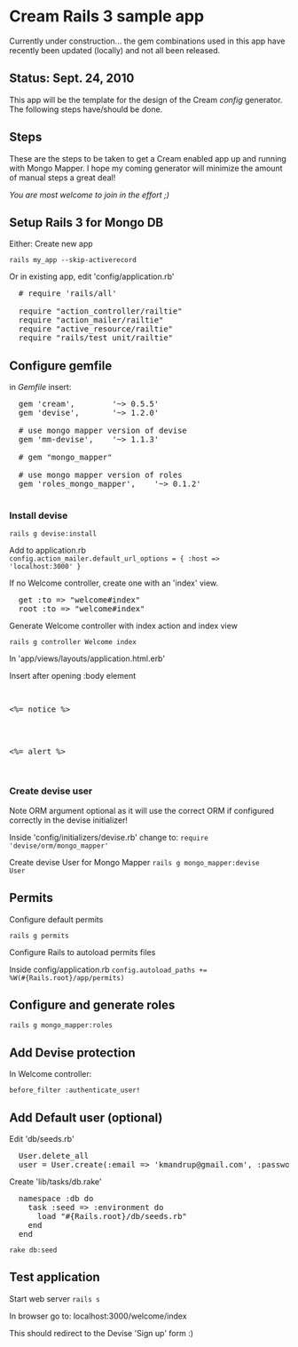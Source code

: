 # Cream Rails 3 sample app

Currently under construction... the gem combinations used in this app have recently been updated (locally) and not all been released.

## Status: Sept. 24, 2010

This app will be the template for the design of the Cream *config* generator. The following steps have/should be done.

## Steps 

These are the steps to be taken to get a Cream enabled app up and running with Mongo Mapper. 
I hope my coming generator will minimize the amount of manual steps a great deal! 

*You are most welcome to join in the effort ;)*

## Setup Rails 3 for Mongo DB

Either: Create new app

<code>rails my_app --skip-activerecord</code>

Or in existing app, edit 'config/application.rb'
<pre>
  # require 'rails/all'  

  require "action_controller/railtie"
  require "action_mailer/railtie"
  require "active_resource/railtie"
  require "rails/test_unit/railtie"  
</pre>

## Configure gemfile
   
in *Gemfile* insert:

<pre>
  gem 'cream',        '~> 0.5.5' 
  gem 'devise',       '~> 1.2.0' 

  # use mongo mapper version of devise
  gem 'mm-devise',    '~> 1.1.3'

  # gem "mongo_mapper"

  # use mongo mapper version of roles
  gem 'roles_mongo_mapper',    '~> 0.1.2'
  
</pre>

### Install devise 

<code>rails g devise:install</code>

Add to application.rb             
<code>config.action_mailer.default_url_options = { :host => 'localhost:3000' }</code>

If no Welcome controller, create one with an 'index' view.
<pre>
  get :to => "welcome#index"
  root :to => "welcome#index"  
</pre>

Generate Welcome controller with index action and index view

<code>rails g controller Welcome index</code>

In 'app/views/layouts/application.html.erb'

Insert after opening :body element
<pre>
  <p class="notice"><%= notice %></p>
  <p class="alert"><%= alert %></p>  
</pre>

### Create devise user

Note ORM argument optional as it will use the correct ORM if configured correctly in the devise initializer!

Inside 'config/initializers/devise.rb' change to:
<code>require 'devise/orm/mongo_mapper'</code>  

Create devise User for Mongo Mapper
<code>rails g mongo_mapper:devise User</code>

## Permits

Configure default permits 

<code>rails g permits</code>

Configure Rails to autoload permits files

Inside config/application.rb
<code>config.autoload_paths += %W(#{Rails.root}/app/permits)</code>    

## Configure and generate roles

<code>rails g mongo_mapper:roles</code> 

## Add Devise protection

In Welcome controller:

<code>before_filter :authenticate_user!</code> 

## Add Default user (optional)

Edit 'db/seeds.rb'
<pre>
  User.delete_all
  user = User.create(:email => 'kmandrup@gmail.com', :password => '123456', :password_confirmation => '123456')  
</pre>

Create 'lib/tasks/db.rake'
<pre>
  namespace :db do
    task :seed => :environment do
      load "#{Rails.root}/db/seeds.rb"
    end
  end  
</pre> 

<code>rake db:seed</code>     

## Test application

Start web server
<code>rails s</code>

In browser go to: localhost:3000/welcome/index

This should redirect to the Devise 'Sign up' form :)

